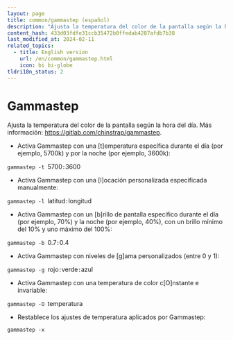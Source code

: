 ```yaml
---
layout: page
title: common/gammastep (español)
description: "Ajusta la temperatura del color de la pantalla según la hora del día."
content_hash: 433d03fdfe31ccb35472b0ffedab4287afdb7b38
last_modified_at: 2024-02-11
related_topics:
  - title: English version
    url: /en/common/gammastep.html
    icon: bi bi-globe
tldri18n_status: 2
---
```

# Gammastep

Ajusta la temperatura del color de la pantalla según la hora del día.
Más información: <https://gitlab.com/chinstrap/gammastep>.

- Activa Gammastep con una [t]emperatura específica durante el día (por ejemplo, 5700k) y por la noche (por ejemplo, 3600k):

`gammastep -t `<span class="tldr-var badge badge-pill bg-dark-lm bg-white-dm text-white-lm text-dark-dm font-weight-bold">5700</span>`:`<span class="tldr-var badge badge-pill bg-dark-lm bg-white-dm text-white-lm text-dark-dm font-weight-bold">3600</span>

- Activa Gammastep con una [l]ocación personalizada especificada manualmente:

`gammastep -l `<span class="tldr-var badge badge-pill bg-dark-lm bg-white-dm text-white-lm text-dark-dm font-weight-bold">latitud</span>`:`<span class="tldr-var badge badge-pill bg-dark-lm bg-white-dm text-white-lm text-dark-dm font-weight-bold">longitud</span>

- Activa Gammastep con un [b]rillo de pantalla específico durante el día (por ejemplo, 70%) y la noche (por ejemplo, 40%), con un brillo mínimo del 10% y uno máximo del 100%:

`gammastep -b `<span class="tldr-var badge badge-pill bg-dark-lm bg-white-dm text-white-lm text-dark-dm font-weight-bold">0.7</span>`:`<span class="tldr-var badge badge-pill bg-dark-lm bg-white-dm text-white-lm text-dark-dm font-weight-bold">0.4</span>

- Activa Gammastep con niveles de [g]ama personalizados (entre 0 y 1):

`gammastep -g `<span class="tldr-var badge badge-pill bg-dark-lm bg-white-dm text-white-lm text-dark-dm font-weight-bold">rojo</span>`:`<span class="tldr-var badge badge-pill bg-dark-lm bg-white-dm text-white-lm text-dark-dm font-weight-bold">verde</span>`:`<span class="tldr-var badge badge-pill bg-dark-lm bg-white-dm text-white-lm text-dark-dm font-weight-bold">azul</span>

- Activa Gammastep con una temperatura de color c[O]nstante e invariable:

`gammastep -O `<span class="tldr-var badge badge-pill bg-dark-lm bg-white-dm text-white-lm text-dark-dm font-weight-bold">temperatura</span>

- Restablece los ajustes de temperatura aplicados por Gammastep:

`gammastep -x`
